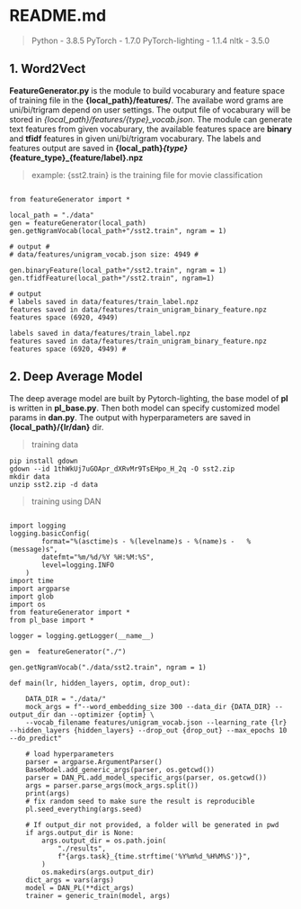 # README.md

> Python - 3.8.5 
> PyTorch - 1.7.0 
> PyTorch-lighting - 1.1.4 
> nltk - 3.5.0

## 1. Word2Vect

**FeatureGenerator.py** is the module to build vocaburary and feature space of training file in the **{local_path}/features/**. The availabe word grams are uni/bi/trigram depend on user settings. The output file of 
vocaburary will be stored in *{local_path}/features/{type}_vocab.json*. The module can generate text features from 
given vocaburary, the available features space are **binary** and **tfidf** features in given uni/bi/trigram vocaburary. 
The labels and features output are saved in **{local_path}_{type}_{feature_type}_{feature/label}.npz**


>example: {sst2.train} is the training file for movie classification

```{python}

from featureGenerator import *

local_path = "./data"
gen = featureGenerator(local_path)
gen.getNgramVocab(local_path+"/sst2.train", ngram = 1)

# output #
# data/features/unigram_vocab.json size: 4949 #

gen.binaryFeature(local_path+"/sst2.train", ngram = 1)
gen.tfidfFeature(local_path+"/sst2.train", ngram=1)

# output
# labels saved in data/features/train_label.npz
features saved in data/features/train_unigram_binary_feature.npz
features space (6920, 4949)

labels saved in data/features/train_label.npz
features saved in data/features/train_unigram_binary_feature.npz
features space (6920, 4949) #

```

## 2. Deep Average Model

The deep average model are built by Pytorch-lighting, the base model of **pl** is written in **pl_base.py**. Then both model can specify customized model params in **dan.py**. The output with hyperparameters are saved in **{local_path}/{lr/dan}** dir. 

> training data
```
pip install gdown
gdown --id 1thWkUj7uGOApr_dXRvMr9TsEHpo_H_2q -O sst2.zip
mkdir data
unzip sst2.zip -d data
```

> training using DAN
```{python}

import logging
logging.basicConfig(
        format="%(asctime)s - %(levelname)s - %(name)s -   %(message)s",
        datefmt="%m/%d/%Y %H:%M:%S",
        level=logging.INFO
    )
import time
import argparse
import glob
import os
from featureGenerator import *
from pl_base import *

logger = logging.getLogger(__name__)

gen =  featureGenerator("./")

gen.getNgramVocab("./data/sst2.train", ngram = 1)

def main(lr, hidden_layers, optim, drop_out):

    DATA_DIR = "./data/"
    mock_args = f"--word_embedding_size 300 --data_dir {DATA_DIR} --output_dir dan --optimizer {optim} \
    --vocab_filename features/unigram_vocab.json --learning_rate {lr} --hidden_layers {hidden_layers} --drop_out {drop_out} --max_epochs 10 --do_predict"

    # load hyperparameters
    parser = argparse.ArgumentParser()
    BaseModel.add_generic_args(parser, os.getcwd())
    parser = DAN_PL.add_model_specific_args(parser, os.getcwd())
    args = parser.parse_args(mock_args.split())
    print(args)
    # fix random seed to make sure the result is reproducible
    pl.seed_everything(args.seed)

    # If output_dir not provided, a folder will be generated in pwd
    if args.output_dir is None:
        args.output_dir = os.path.join(
            "./results",
            f"{args.task}_{time.strftime('%Y%m%d_%H%M%S')}",
        )
        os.makedirs(args.output_dir)
    dict_args = vars(args)
    model = DAN_PL(**dict_args)
    trainer = generic_train(model, args)

```
